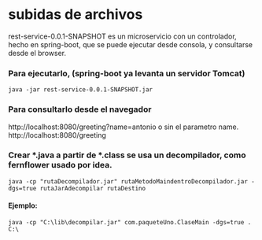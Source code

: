 # subidas de archivos
rest-service-0.0.1-SNAPSHOT es un microservicio con un controlador, hecho en spring-boot, que se puede ejecutar desde consola, y consultarse desde el browser.

### Para ejecutarlo, (spring-boot ya levanta un servidor Tomcat)
```java -jar rest-service-0.0.1-SNAPSHOT.jar```
### Para consultarlo desde el navegador
http://localhost:8080/greeting?name=antonio   o sin el parametro name.   http://localhost:8080/greeting 
### Crear *.java a partir de *.class se usa un decompilador, como fernflower usado por idea.
```java -cp "rutaDecompilador.jar" rutaMetodoMaindentroDecompilador.jar -dgs=true rutaJarAdecompilar rutaDestino```
#### Ejemplo:
```java -cp "C:\lib\decompilar.jar" com.paqueteUno.ClaseMain -dgs=true . C:\```
